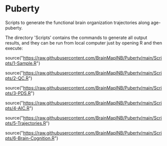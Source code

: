 # Puberty
Scripts to generate the functional brain organization trajectories along age-puberty.

The directory 'Scripts' contains the commands to generate all output results, and they can be run from local computer just by opening R and then execute:

source("https://raw.githubusercontent.com/BrainMapINB/Puberty/main/Scripts/1-Sample.R")

source("https://raw.githubusercontent.com/BrainMapINB/Puberty/main/Scripts/2-QC.R")

source("https://raw.githubusercontent.com/BrainMapINB/Puberty/main/Scripts/3-PDS.R")

source("https://raw.githubusercontent.com/BrainMapINB/Puberty/main/Scripts/4-AIC.R")

source("https://raw.githubusercontent.com/BrainMapINB/Puberty/main/Scripts/5-Trajectories.R")

source("https://raw.githubusercontent.com/BrainMapINB/Puberty/main/Scripts/6-Brain-Cognition.R")
